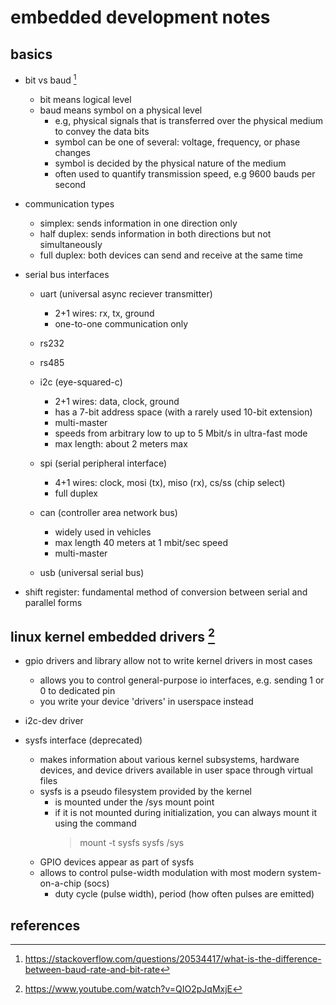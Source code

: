 # embedded development notes

## basics

- bit vs baud [^2]
  - bit means logical level
  - baud means symbol on a physical level
    - e.g, physical signals that is transferred over the physical medium to convey the data bits
    - symbol can be one of several: voltage, frequency, or phase changes
    - symbol is decided by the physical nature of the medium
    - often used to quantify transmission speed, e.g 9600 bauds per second

- communication types
  - simplex: sends information in one direction only
  - half duplex: sends information in both directions but not simultaneously
  - full duplex: both devices can send and receive at the same time

- serial bus interfaces
  - uart (universal async reciever transmitter)
    - 2+1 wires: rx, tx, ground
    - one-to-one communication only

  - rs232
  - rs485

  - i2c (eye-squared-c)
    - 2+1 wires: data, clock, ground
    - has a 7-bit address space (with a rarely used 10-bit extension)
    - multi-master
    - speeds from arbitrary low to up to 5 Mbit/s in ultra-fast mode
    - max length: about 2 meters max
  
  - spi (serial peripheral interface)
    - 4+1 wires: clock, mosi (tx), miso (rx), cs/ss (chip select)
    - full duplex

  - can (controller area network bus)
    - widely used in vehicles
    - max length 40 meters at 1 mbit/sec speed
    - multi-master

  - usb (universal serial bus)

 - shift register: fundamental method of conversion between serial and parallel forms


## linux kernel embedded drivers [^1]

- gpio drivers and library allow not to write kernel drivers in most cases
  - allows you to control general-purpose io interfaces, e.g. sending 1 or 0 to dedicated pin
  - you write your device 'drivers' in userspace instead

- i2c-dev driver

- sysfs interface (deprecated)
  - makes information about various kernel subsystems, hardware devices, and device drivers 
    available in user space through virtual files
  - sysfs is a pseudo filesystem provided by the kernel 
    - is mounted under the /sys mount point
    - if it is not mounted during initialization, you can always mount it using the command
      > mount -t sysfs sysfs /sys
  - GPIO devices appear as part of sysfs
  - allows to control pulse-width modulation with most modern system-on-a-chip (socs)
    - duty cycle (pulse width), period (how often pulses are emitted)


## references

[^1]: https://www.youtube.com/watch?v=QIO2pJqMxjE
[^2]: https://stackoverflow.com/questions/20534417/what-is-the-difference-between-baud-rate-and-bit-rate
